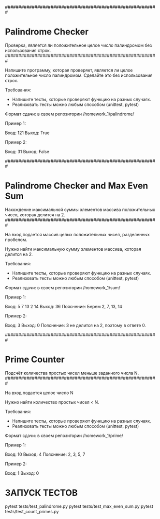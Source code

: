 #########################################################
# Palindrome Checker
Проверка, является ли положительное целое число палиндромом без использования строк.
#########################################################

Напишите программу, которая проверяет, является ли целое положительное число палиндромом.
Сделайте это без использования строк.

Требования:
* Напишите тесты, которые проверяют функцию на разных случаях.
* Реализовать тесты можно любым способом (unittest, pytest)

Формат сдачи: в своем репозитории /homework_1/palindrome/

Пример 1:

Вход: 121
Выход: True
               
Пример 2:

Вход: 31
Выход: False


#########################################################
# Palindrome Checker and Max Even Sum
Нахождение максимальной суммы элементов массива положительных чисел, которая делится на 2.
#########################################################

На вход подается массив целых положительных чисел, разделенных пробелом.

Нужно найти максимальную сумму элементов массива, которая делится на 2.

Требования:
* Напишите тесты, которые проверяют функцию на разных случаях.
* Реализовать тесты можно любым способом (unittest, pytest)

Формат сдачи: в своем репозитории /homework_1/sum/

Пример 1:

Вход: 5 7 13 2 14
Выход: 36
Пояснение: Берем 2, 7, 13, 14
                  
Пример 2:

Вход: 3
Выход: 0
Пояснение: 3 не делится на 2, поэтому в ответе 0.


#########################################################
# Prime Counter
Подсчёт количества простых чисел меньше заданного числа N.
#########################################################

На вход подается целое число N

Нужно найти количество простых чисел < N.

Требования:
* Напишите тесты, которые проверяют функцию на разных случаях.
* Реализовать тесты можно любым способом (unittest, pytest)

Формат сдачи: в своем репозитории /homework_1/prime/

Пример 1:

Вход: 10
Выход: 4
Пояснение: 2, 3, 5, 7 
               
Пример 2:

Вход: 1
Выход: 0


# ЗАПУСК ТЕСТОВ

pytest tests/test_palindrome.py
pytest tests/test_max_even_sum.py
pytest tests/test_count_primes.py
